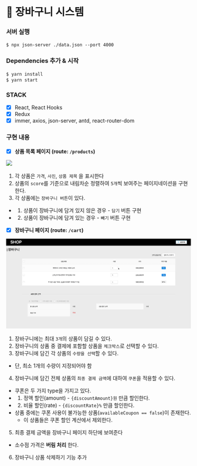 # 🛒 장바구니 시스템

### 서버 실행

```
$ npx json-server ./data.json --port 4000
```

### Dependencies 추가 & 시작

```
$ yarn install
$ yarn start
```

### STACK

- [x] React, React Hooks
- [x] Redux
- [x] immer, axios, json-server, antd, react-router-dom

### 구현 내용

- [x] **상품 목록 페이지 (route: `/products`)**
<img src="./page-system.gif" width="650" />

1. 각 상품은 `가격`, `사진`, `상품 제목` 을 표시한다
2. 상품의 `score`를 기준으로 내림차순 정렬하여 `5개`씩 보여주는 페이지네이션을 구현한다.
3. 각 상품에는 `장바구니 버튼`이 있다.

- 1.  상품이 장바구니에 담겨 있지 않은 경우 - `담기` 버튼 구현
- 2.  상품이 장바구니에 담겨 있는 경우 - `빼기` 버튼 구현

* [x] **장바구니 페이지 (route: `/cart`)**
<img src="./cart-system.gif" width="650" />

1. 장바구니에는 최대 `3개`의 상품이 담길 수 있다.
2. 장바구니의 상품 중 결제에 포함할 상품을 `체크박스`로 선택할 수 있다.
3. 장바구니에 담긴 각 상품의 `수량을 선택`할 수 있다.

- 단, 최소 1개의 수량이 지정되어야 함

4. 장바구니에 담긴 전체 상품의 `최종 결제 금액`에 대하여 `쿠폰`을 적용할 수 있다.

- 쿠폰은 두 가지 type을 가지고 있다.
- 1. 정액 할인(amount) - `{discountAmount}원` 만큼 할인한다.
- 2. 비율 할인(rate) - `{discountRate}%` 만큼 할인한다.
- 상품 중에는 쿠폰 사용이 불가능한 상품(`availableCoupon == false`)이 존재한다.
  - 이 상품들은 쿠폰 할인 계산에서 제외한다.

5. 최종 결제 금액을 장바구니 페이지 하단에 보여준다

- 소수점 가격은 **버림 처리** 한다.

6. 장바구니 상품 삭제하기 기능 추가

